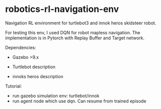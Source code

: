# robotics-rl-navigation-env

Navigation RL environment for turtlebot3 and innok heros skidsteer robot.

For testing this env, I used DQN for robot mapless navigation. The implementation is in Pytorch with Replay Buffer and Target network.





Dependencies: 

- Gazebo >9.x

- Turtlebot description

- innoks heros description

Tutorial:
- run gazebo simulation env: turtlebot/innok
- run agent node which use dqn. Can resume from trained episode
